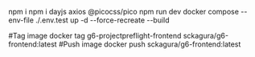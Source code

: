 npm i
npm i dayjs axios @picocss/pico
npm run dev
docker compose --env-file ./.env.test up -d --force-recreate --build

#Tag image
docker tag g6-projectpreflight-frontend sckagura/g6-frontend:latest
#Push image
docker push sckagura/g6-frontend:latest
